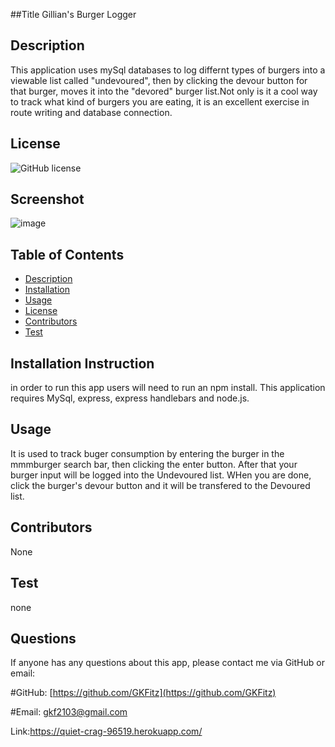 ##Title 
Gillian's Burger Logger

## Description
This application uses mySql databases to log differnt types of burgers into a viewable list called "undevoured", then by clicking the devour button for that burger, moves it into the "devored" burger list.Not only is it a cool way to track what kind of burgers you are eating, it is an excellent exercise in route writing and database connection.  

## License
![GitHub license](https://img.shields.io/badge/license-MIT-blue.svg)
## Screenshot
![image](https://user-images.githubusercontent.com/73301331/113807358-fc7a5780-9731-11eb-9a4e-b4dd3407d436.png)

## Table of Contents
* [Description](#Description)
* [Installation](#Installation)
* [Usage](#Usage)
* [License](#License)
* [Contributors](#Contributors)
* [Test](#Test)


## Installation Instruction
in order to run this app users will need to run an npm install. This application requires MySql, express, express handlebars and node.js.

## Usage
It is used to track buger consumption by entering the burger in the mmmburger search bar, then clicking the enter button. After that your burger input will be logged into the Undevoured list. WHen you are done, click the burger's devour button and it will be transfered to the Devoured list.

## Contributors
None

## Test
none

## Questions
If anyone has any questions about this app, please contact me via GitHub or email:

#GitHub: [https://github.com/GKFitz](https://github.com/GKFitz)

#Email: [gkf2103@gmail.com](gkf2103@gmail.com)

Link:https://quiet-crag-96519.herokuapp.com/

